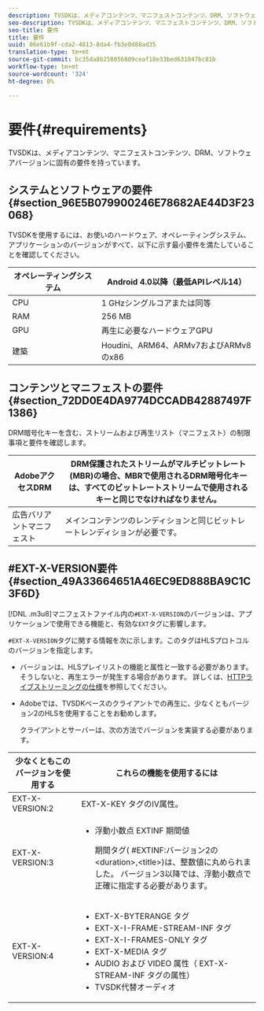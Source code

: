 ```yaml
---
description: TVSDKは、メディアコンテンツ、マニフェストコンテンツ、DRM、ソフトウェアバージョンに固有の要件を持っています。
seo-description: TVSDKは、メディアコンテンツ、マニフェストコンテンツ、DRM、ソフトウェアバージョンに固有の要件を持っています。
seo-title: 要件
title: 要件
uuid: 06e61b9f-cda2-4813-8da4-fb3e0d88ad35
translation-type: tm+mt
source-git-commit: bc35da8b258056809ceaf18e33bed631047bc81b
workflow-type: tm+mt
source-wordcount: '324'
ht-degree: 0%

---
```



# 要件{#requirements}

TVSDKは、メディアコンテンツ、マニフェストコンテンツ、DRM、ソフトウェアバージョンに固有の要件を持っています。

## システムとソフトウェアの要件{#section_96E5B079900246E78682AE44D3F23068}

TVSDKを使用するには、お使いのハードウェア、オペレーティングシステム、アプリケーションのバージョンがすべて、以下に示す最小要件を満たしていることを確認してください。

| オペレーティングシステム | Android 4.0以降（最低APIレベル14） |
|---|---|
| CPU | 1 GHzシングルコアまたは同等 |
| RAM | 256 MB |
| GPU | 再生に必要なハードウェアGPU |
| 建築 | Houdini、ARM64、ARMv7およびARMv8のx86 |

## コンテンツとマニフェストの要件{#section_72DD0E4DA9774DCCADB42887497F1386}

DRM暗号化キーを含む、ストリームおよび再生リスト（マニフェスト）の制限事項と要件を確認します。

| AdobeアクセスDRM | DRM保護されたストリームがマルチビットレート(MBR)の場合、MBRで使用されるDRM暗号化キーは、すべてのビットレートストリームで使用されるキーと同じでなければなりません。 |
|---|---|
| 広告バリアントマニフェスト | メインコンテンツのレンディションと同じビットレートレンディションが必要です。 |

## #EXT-X-VERSION要件{#section_49A33664651A46EC9ED888BA9C1C3F6D}

[!DNL .m3u8]マニフェストファイル内の`#EXT-X-VERSION`のバージョンは、アプリケーションで使用できる機能と、有効な`EXT`タグに影響します。

`#EXT-X-VERSION`タグに関する情報を次に示します。このタグはHLSプロトコルのバージョンを指定します。

* バージョンは、HLSプレイリストの機能と属性と一致する必要があります。そうしないと、再生エラーが発生する場合があります。 詳しくは、[HTTPライブストリーミングの仕様](https://datatracker.ietf.org/doc/draft-pantos-http-live-streaming/?include_text=1)を参照してください。
* Adobeでは、TVSDKベースのクライアントでの再生に、少なくともバージョン2のHLSを使用することをお勧めします。

   クライアントとサーバーは、次の方法でバージョンを実装する必要があります。

<table frame="all" colsep="1" rowsep="1" id="table_62EB98EDD9DE49EC84CB1C7D59BC40E6"> 
 <thead> 
  <tr rowsep="1"> 
   <th colname="1" class="entry"> 少なくともこのバージョンを使用する </th> 
   <th colname="2" class="entry"> これらの機能を使用するには </th> 
  </tr> 
 </thead>
 <tbody> 
  <tr rowsep="1"> 
   <td colname="1"> <span class="codeph"> EXT-X-VERSION:2  </span> </td> 
   <td colname="2"> <span class="codeph"> EXT-X-KEY </span>タグのIV属性。 </td> 
  </tr> 
  <tr rowsep="1"> 
   <td colname="1"> <span class="codeph"> EXT-X-VERSION:3  </span> </td> 
   <td colname="2"> 
    <ul id="ul_C9500D3F934848639C204BF248F139FF"> 
     <li id="li_535A7E3FABCB46FE872A7EA5DE2A1784">浮動小数点<span class="codeph"> EXTINF </span>期間値 <p>期間タグ( <span class="codeph"> #EXTINF:バージョン2の</span>&lt;duration&gt;,&lt;title&gt;)は、整数値に丸められました。 バージョン3以降では、浮動小数点で正確に指定する必要があります。 </p> </li> 
    </ul> </td> 
  </tr> 
  <tr rowsep="0"> 
   <td colname="1"> <span class="codeph"> EXT-X-VERSION:4  </span> </td> 
   <td colname="2"> 
    <ul id="ul_3355A6CBBE2141DDB92660BB4B604D70"> 
     <li id="li_5E73D41AF6DC4CEE88D6C029FFCFC350"><span class="codeph"> EXT-X-BYTERANGE </span>タグ </li> 
     <li id="li_BF5141F516F749E5890860D487EB5287"><span class="codeph"> EXT-X-I-FRAME-STREAM-INF </span>タグ </li> 
     <li id="li_E0D399A13812499B94107CDE62998EE9"><span class="codeph"> EXT-X-I-FRAMES-ONLY </span>タグ </li> 
     <li id="li_A7783AFF99854EFBBAECD2967E4CBF2B"><span class="codeph"> EXT-X-MEDIA </span>タグ </li> 
     <li id="li_15AE652F33C1454AA90DDC65E7D6C2FD"><span class="codeph"> AUDIO </span>および<span class="codeph"> VIDEO </span>属性（<span class="codeph"> EXT-X-STREAM-INF </span>タグの属性） </li> 
     <li id="li_DB2A7847D5884F6E91FD9E78101FBCA5">TVSDK代替オーディオ </li> 
    </ul> </td> 
  </tr> 
 </tbody> 
</table>